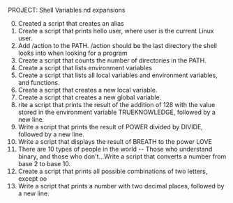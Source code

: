 PROJECT: Shell Variables nd expansions

0. Created a script that creates an alias
1. Create a script that prints hello user, where user is the current Linux user.
2. Add /action to the PATH. /action should be the last directory the shell looks into when looking for a program
3. Create a script that counts the number of directories in the PATH.
4. Create a script that lists environment variables
5. Create a script that lists all local variables and environment variables, and functions.
6. Create a script that creates a new local variable.
7. Create a script that creates a new global variable.
8. rite a script that prints the result of the addition of 128 with the value stored in the environment variable TRUEKNOWLEDGE, followed by a new line.
9. Write a script that prints the result of POWER divided by DIVIDE, followed by a new line.
10. Write a script that displays the result of BREATH to the power LOVE
11. There are 10 types of people in the world -- Those who understand binary, and those who don't...Write a script that converts a number from base 2 to base 10.
12. Create a script that prints all possible combinations of two letters, except oo
13. Write a script that prints a number with two decimal places, followed by a new line.

